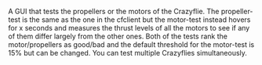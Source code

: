 A GUI that tests the propellers or the motors of the Crazyflie.
The propeller-test is the same as the one in the cfclient but the
motor-test instead hovers for x seconds and measures the thrust levels
of all the motors to see if any of them differ largely from the other ones.
Both of the tests rank the motor/propellers as good/bad and the default
threshold for the motor-test is 15% but can be changed.
You can test multiple Crazyflies simultaneously.
